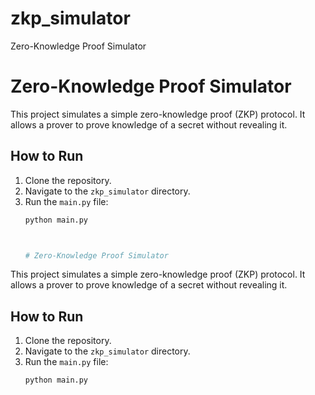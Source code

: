 # zkp_simulator
Zero-Knowledge Proof Simulator
# Zero-Knowledge Proof Simulator

This project simulates a simple zero-knowledge proof (ZKP) protocol. It allows a prover to prove knowledge of a secret without revealing it.

## How to Run

1. Clone the repository.
2. Navigate to the `zkp_simulator` directory.
3. Run the `main.py` file:
   ```bash
   python main.py 



   # Zero-Knowledge Proof Simulator

This project simulates a simple zero-knowledge proof (ZKP) protocol. It allows a prover to prove knowledge of a secret without revealing it.

## How to Run

1. Clone the repository.
2. Navigate to the `zkp_simulator` directory.
3. Run the `main.py` file:
   ```bash
   python main.py